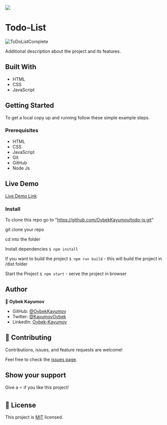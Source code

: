 ![](https://img.shields.io/badge/Microverse-blueviolet)

# Todo-List

![ToDoListComplete](https://user-images.githubusercontent.com/85465559/148974405-9a2e8701-bed0-4d24-a49c-9fc7bc6fd5cf.png)

Additional description about the project and its features.

## Built With

- HTML
- CSS
- JavaScript

## Getting Started

To get a local copy up and running follow these simple example steps.

### Prerequisites

- HTML
- CSS
- JavaScript
- Git
- GitHub
- Node Js

## Live Demo

[Live Demo Link](https://oybekkayumov.github.io/todo-js/)

### Install

To clone this repo go to "https://github.com/OybekKayumov/todo-js.git"

git clone your repo

cd into the folder

Install dependencies `$ npm install`

If you want to build the project `$ npm run build` - this will build the project in /dist folder

Start the Project `$ npm start` - serve the project in browser

## Author

👤 **Oybek Kayumov**

- GitHub: [@OybekKayumov](https://github.com/OybekKayumov)
- Twitter: [@KayumovOybek](https://twitter.com/KayumovOybek)
- LinkedIn: [Oybek-Kayumov](https://www.linkedin.com/in/oybek-kayumov-54a8485b/)

## 🤝 Contributing

Contributions, issues, and feature requests are welcome!

Feel free to check the [issues page](https://github.com/OybekKayumov/todo-js/issues).

## Show your support

Give a ⭐️ if you like this project!

## 📝 License

This project is [MIT](./MIT.md) licensed.
